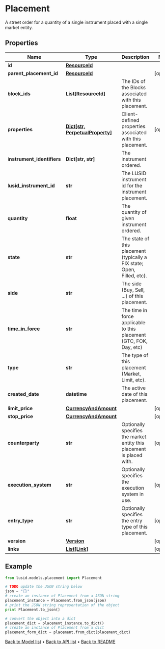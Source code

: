 # Placement

A street order for a quantity of a single instrument placed with a single market entity.

## Properties
Name | Type | Description | Notes
------------ | ------------- | ------------- | -------------
**id** | [**ResourceId**](ResourceId.md) |  | 
**parent_placement_id** | [**ResourceId**](ResourceId.md) |  | [optional] 
**block_ids** | [**List[ResourceId]**](ResourceId.md) | The IDs of the Blocks associated with this placement. | 
**properties** | [**Dict[str, PerpetualProperty]**](PerpetualProperty.md) | Client-defined properties associated with this placement. | [optional] 
**instrument_identifiers** | **Dict[str, str]** | The instrument ordered. | 
**lusid_instrument_id** | **str** | The LUSID instrument id for the instrument placement. | 
**quantity** | **float** | The quantity of given instrument ordered. | 
**state** | **str** | The state of this placement (typically a FIX state; Open, Filled, etc). | 
**side** | **str** | The side (Buy, Sell, ...) of this placement. | 
**time_in_force** | **str** | The time in force applicable to this placement (GTC, FOK, Day, etc) | 
**type** | **str** | The type of this placement (Market, Limit, etc). | 
**created_date** | **datetime** | The active date of this placement. | 
**limit_price** | [**CurrencyAndAmount**](CurrencyAndAmount.md) |  | [optional] 
**stop_price** | [**CurrencyAndAmount**](CurrencyAndAmount.md) |  | [optional] 
**counterparty** | **str** | Optionally specifies the market entity this placement is placed with. | [optional] 
**execution_system** | **str** | Optionally specifies the execution system in use. | [optional] 
**entry_type** | **str** | Optionally specifies the entry type of this placement. | [optional] 
**version** | [**Version**](Version.md) |  | [optional] 
**links** | [**List[Link]**](Link.md) |  | [optional] 

## Example

```python
from lusid.models.placement import Placement

# TODO update the JSON string below
json = "{}"
# create an instance of Placement from a JSON string
placement_instance = Placement.from_json(json)
# print the JSON string representation of the object
print Placement.to_json()

# convert the object into a dict
placement_dict = placement_instance.to_dict()
# create an instance of Placement from a dict
placement_form_dict = placement.from_dict(placement_dict)
```
[Back to Model list](../README.md#documentation-for-models) &#8226; [Back to API list](../README.md#documentation-for-api-endpoints) &#8226; [Back to README](../README.md)


